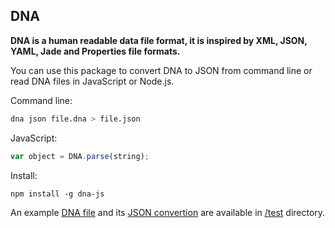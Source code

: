 ## DNA

**DNA is a human readable data file format, it is inspired by XML, JSON, YAML, Jade and Properties file formats.**

You can use this package to convert DNA to JSON from command line or read DNA files in JavaScript or Node.js.

Command line:
```bash
dna json file.dna > file.json
```

JavaScript:
```js
var object = DNA.parse(string);
```

Install:
```
npm install -g dna-js
```

An example [DNA file](./test/basic.dna) and its [JSON convertion](./test/basic.json) are available in [/test](./test) directory.
